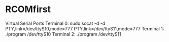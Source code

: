 # RCOMfirst

Virtual Serial Ports
  Terminal 0:
    sudo socat -d  -d  PTY,link=/dev/ttyS10,mode=777   PTY,link=/dev/ttyS11,mode=777
  Terminal 1:
    ./program /dev/ttyS10
  Terminal 2:
    ./program /dev/ttyS11
